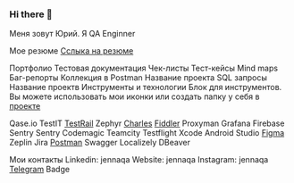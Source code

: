 ### Hi there 👋
Меня зовут Юрий. Я QA Enginner 

Мое резюме
[Сслыка на резюме](https://saratov.hh.ru/resume/0d308f67ff0b4551f30039ed1f7157434a4144)

Портфолио
Тестовая документация
Чек-листы
Тест-кейсы
Mind maps
Баг-репорты
Коллекция в Postman
Название проекта
SQL запросы
Название проектв
Инструменты и технологии
Блок для инструментов. Вы можете использовать мои иконки или создать папку у себя в [проекте](https://github.com/qajenna/qajenna/raw/main/icons/TestRail.png)

Qase.io TestIT [TestRail](https://www.gurock.com/testrail) Zephyr [Charles](https://www.charlesproxy.com/) [Fiddler](https://www.telerik.com/fiddler) Proxyman Grafana Firebase Sentry Sentry Codemagic Teamcity Testflight Xcode Android Studio [Figma](https://figma.com/) Zeplin Jira [Postman](https://www.postman.com/) Swagger Localizely DBeaver

Мои контакты
Linkedin: jennaqa Website: jennaqa Instagram: jennaqa [Telegram](https://t.me/Iurii_Dubatovka) Badge
